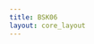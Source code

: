 ```yaml
---
title: BSK06
layout: core_layout
---
```



<script>
var width = 89410;
var height = 6044;
var maxNativeZoom = 17;
var corePath = "bsk06";

var initialData = {"SaveDate":{},"year":1886,"forwardDirection":true,"subAnnual":true,"earlywood":true,"index":165,"points":[{"start":true,"skip":false,"break":false,"latLng":{"lat":-0.025090151495826375,"lng":0.015805335863568457}},{"start":false,"skip":false,"break":false,"year":1807,"earlywood":true,"latLng":{"lat":-0.027914870538402855,"lng":0.022119413723445294}},{"start":false,"skip":false,"break":false,"year":1807,"earlywood":false,"latLng":{"lat":-0.029188763439956952,"lng":0.024556426230766176}},{"start":false,"skip":false,"break":false,"year":1808,"earlywood":true,"latLng":{"lat":-0.03223502907410806,"lng":0.0298735444285572}},{"start":false,"skip":false,"break":false,"year":1808,"earlywood":false,"latLng":{"lat":-0.032844282200938275,"lng":0.030870504090643014}},{"start":false,"skip":false,"break":false,"year":1809,"earlywood":true,"latLng":{"lat":-0.03633364101823863,"lng":0.03751690183788179}},{"start":false,"skip":false,"break":false,"year":1809,"earlywood":false,"latLng":{"lat":-0.03710905408874983,"lng":0.03895695468311686}},{"start":false,"skip":false,"break":false,"year":1810,"earlywood":true,"latLng":{"lat":-0.039656839891858024,"lng":0.04538180583878101}},{"start":false,"skip":false,"break":false,"year":1810,"earlywood":false,"latLng":{"lat":-0.040376866314475554,"lng":0.046766472036122414}},{"start":true,"skip":false,"break":false,"latLng":{"lat":-0.012794315663434641,"lng":0.05906230786851415}},{"start":false,"skip":false,"break":false,"year":1811,"earlywood":true,"latLng":{"lat":-0.015175941522861868,"lng":0.06515483913681636}},{"start":false,"skip":false,"break":false,"year":1811,"earlywood":false,"latLng":{"lat":-0.01611751453705403,"lng":0.06731491840466897}},{"start":false,"skip":false,"break":false,"year":1812,"earlywood":true,"latLng":{"lat":-0.018997620227524166,"lng":0.07351822296875848}},{"start":false,"skip":false,"break":false,"year":1812,"earlywood":false,"latLng":{"lat":-0.0197176466501417,"lng":0.0749028891660999}},{"start":false,"skip":false,"break":false,"year":1813,"earlywood":true,"latLng":{"lat":-0.022597752340611833,"lng":0.08149390026544502}},{"start":false,"skip":false,"break":false,"year":1813,"earlywood":false,"latLng":{"lat":-0.023207005467442057,"lng":0.08298933975857374}},{"start":false,"skip":false,"break":false,"year":1814,"earlywood":true,"latLng":{"lat":-0.025200924791613687,"lng":0.08764181818164088}},{"start":false,"skip":false,"break":false,"year":1814,"earlywood":false,"latLng":{"lat":-0.025588631326869282,"lng":0.08856324998195668}},{"start":false,"skip":false,"break":false,"year":1815,"earlywood":true,"latLng":{"lat":-0.02830257707365845,"lng":0.0947665545460462}},{"start":false,"skip":false,"break":false,"year":1815,"earlywood":false,"latLng":{"lat":-0.02935492338363792,"lng":0.09687124716600515}},{"start":false,"skip":false,"break":false,"year":1816,"earlywood":true,"latLng":{"lat":-0.031348842707809556,"lng":0.10174527218064691}},{"start":false,"skip":false,"break":false,"year":1816,"earlywood":false,"latLng":{"lat":-0.03190270918674612,"lng":0.10296377843430736}},{"start":false,"skip":false,"break":false,"year":1817,"earlywood":true,"latLng":{"lat":-0.03356430862355581,"lng":0.10656391054739502}},{"start":false,"skip":false,"break":false,"year":1817,"earlywood":false,"latLng":{"lat":-0.03389662851091775,"lng":0.10728393697001255}},{"start":false,"skip":false,"break":false,"year":1818,"earlywood":true,"latLng":{"lat":-0.03500436146879088,"lng":0.10961017618154613}},{"start":false,"skip":false,"break":false,"year":1818,"earlywood":false,"latLng":{"lat":-0.035225908060365504,"lng":0.11027481595627}},{"start":false,"skip":false,"break":false,"year":1819,"earlywood":true,"latLng":{"lat":-0.03661057425770692,"lng":0.11343185488620842}},{"start":false,"skip":false,"break":false,"year":1819,"earlywood":false,"latLng":{"lat":-0.03699828079296251,"lng":0.11431804125250693}},{"start":true,"skip":false,"break":false,"latLng":{"lat":-0.013086488088254505,"lng":0.1257590052022097}},{"start":false,"skip":false,"break":false,"year":1820,"earlywood":true,"latLng":{"lat":-0.0152318140043618,"lng":0.13116522651080006}},{"start":false,"skip":false,"break":false,"year":1820,"earlywood":false,"latLng":{"lat":-0.015918318297516134,"lng":0.1328814872436859}},{"start":false,"skip":false,"break":false,"year":1821,"earlywood":true,"latLng":{"lat":-0.018106550731945576,"lng":0.13751539122247766}},{"start":false,"skip":false,"break":false,"year":1821,"earlywood":false,"latLng":{"lat":-0.01862142895181133,"lng":0.1387596802538199}},{"start":false,"skip":false,"break":false,"year":1822,"earlywood":true,"latLng":{"lat":-0.022139763454227294,"lng":0.14746970347321553}},{"start":false,"skip":false,"break":false,"year":1822,"earlywood":false,"latLng":{"lat":-0.023083706857314503,"lng":0.1493146837610678}},{"start":false,"skip":false,"break":false,"year":1823,"earlywood":true,"latLng":{"lat":-0.024971593663488924,"lng":0.15347661603831594}},{"start":false,"skip":false,"break":false,"year":1823,"earlywood":false,"latLng":{"lat":-0.0252290327734218,"lng":0.15429183988643672}},{"start":false,"skip":false,"break":false,"year":1824,"earlywood":true,"latLng":{"lat":-0.02647332180476403,"lng":0.15682332446744332}},{"start":false,"skip":false,"break":false,"year":1824,"earlywood":false,"latLng":{"lat":-0.026768146446699653,"lng":0.15761802432861136}},{"start":false,"skip":false,"break":false,"year":1825,"earlywood":true,"latLng":{"lat":-0.027635494208659753,"lng":0.15977143946175368}},{"start":false,"skip":false,"break":false,"year":1825,"earlywood":false,"latLng":{"lat":-0.027904671100302543,"lng":0.16036961033207098}},{"start":false,"skip":false,"break":false,"year":1826,"earlywood":true,"latLng":{"lat":-0.0289813786668737,"lng":0.16267256818279263}},{"start":false,"skip":false,"break":false,"year":1826,"earlywood":false,"latLng":{"lat":-0.029101012840937163,"lng":0.16312119633553063}},{"start":false,"skip":false,"break":false,"year":1827,"earlywood":true,"latLng":{"lat":-0.02972909225477034,"lng":0.16476616622890322}},{"start":false,"skip":false,"break":false,"year":1827,"earlywood":false,"latLng":{"lat":-0.029818817885317934,"lng":0.16497552603351429}},{"start":false,"skip":false,"break":false,"year":1828,"earlywood":true,"latLng":{"lat":-0.0307160741907939,"lng":0.16697939844907728}},{"start":false,"skip":false,"break":false,"year":1828,"earlywood":false,"latLng":{"lat":-0.030895525451889096,"lng":0.16721866679720418}},{"start":false,"skip":false,"break":false,"year":1829,"earlywood":true,"latLng":{"lat":-0.031643239039785734,"lng":0.16916272212573544}},{"start":false,"skip":false,"break":false,"year":1829,"earlywood":false,"latLng":{"lat":-0.03179278175736506,"lng":0.16949171610440997}},{"start":false,"skip":false,"break":false,"year":1830,"earlywood":true,"latLng":{"lat":-0.033168574759094877,"lng":0.17272183880412345}},{"start":false,"skip":false,"break":false,"year":1830,"earlywood":false,"latLng":{"lat":-0.03367701999886459,"lng":0.17391818054475808}},{"start":false,"skip":false,"break":false,"year":1831,"earlywood":true,"latLng":{"lat":-0.03615942911068143,"lng":0.18004943196551051}},{"start":false,"skip":false,"break":false,"year":1831,"earlywood":false,"latLng":{"lat":-0.03660805726341941,"lng":0.18103641390153408}},{"start":false,"skip":false,"break":false,"year":1832,"earlywood":true,"latLng":{"lat":-0.03962882015852183,"lng":0.19102586743583316}},{"start":false,"skip":false,"break":false,"year":1832,"earlywood":false,"latLng":{"lat":-0.04019708248532328,"lng":0.1928203800467851}},{"start":true,"skip":false,"break":false,"latLng":{"lat":-0.007841665625631933,"lng":0.208992270234645}},{"start":false,"skip":false,"break":false,"year":1833,"earlywood":true,"latLng":{"lat":-0.01015852137865955,"lng":0.21457648666501924}},{"start":false,"skip":false,"break":false,"year":1833,"earlywood":false,"latLng":{"lat":-0.011406059091828265,"lng":0.2175468145535162}},{"start":false,"skip":false,"break":false,"year":1834,"earlywood":true,"latLng":{"lat":-0.013544695171546066,"lng":0.22295281131058065}},{"start":false,"skip":false,"break":false,"year":1834,"earlywood":false,"latLng":{"lat":-0.014792232884714783,"lng":0.2269924572389365}},{"start":false,"skip":false,"break":false,"year":1835,"earlywood":true,"latLng":{"lat":-0.016812055848892705,"lng":0.23138854251391194}},{"start":false,"skip":false,"break":false,"year":1835,"earlywood":false,"latLng":{"lat":-0.017346714868822156,"lng":0.23257667366931073}},{"start":false,"skip":false,"break":false,"year":1836,"earlywood":true,"latLng":{"lat":-0.019604164064079832,"lng":0.23851732944630463}},{"start":false,"skip":false,"break":false,"year":1836,"earlywood":false,"latLng":{"lat":-0.020079416526239343,"lng":0.2397054606017034}},{"start":false,"skip":false,"break":false,"year":1837,"earlywood":true,"latLng":{"lat":-0.021148734566098244,"lng":0.24267578849020036}},{"start":false,"skip":false,"break":false,"year":1837,"earlywood":false,"latLng":{"lat":-0.021445767354947937,"lng":0.2433886671834396}},{"start":false,"skip":false,"break":false,"year":1838,"earlywood":true,"latLng":{"lat":-0.0226410768596363,"lng":0.2465292208703492}},{"start":false,"skip":false,"break":false,"year":1838,"earlywood":false,"latLng":{"lat":-0.02297464705278011,"lng":0.24732145007906575}},{"start":false,"skip":false,"break":false,"year":1839,"earlywood":true,"latLng":{"lat":-0.023308217245923923,"lng":0.24828046438435422}},{"start":false,"skip":false,"break":false,"year":1839,"earlywood":false,"latLng":{"lat":-0.02347500234249583,"lng":0.24867657898871248}},{"start":false,"skip":false,"break":false,"year":1840,"earlywood":true,"latLng":{"lat":-0.024621649881427687,"lng":0.2520748253313651}},{"start":false,"skip":false,"break":false,"year":1840,"earlywood":false,"latLng":{"lat":-0.025101157034071918,"lng":0.25355504306344073}},{"start":false,"skip":false,"break":false,"year":1841,"earlywood":true,"latLng":{"lat":-0.02706088191879182,"lng":0.2590172549761707}},{"start":false,"skip":false,"break":false,"year":1841,"earlywood":false,"latLng":{"lat":-0.028207529457723673,"lng":0.26197769044032204}},{"start":false,"skip":false,"break":false,"year":1842,"earlywood":true,"latLng":{"lat":-0.030584217083873343,"lng":0.2688158793997702}},{"start":false,"skip":false,"break":false,"year":1842,"earlywood":false,"latLng":{"lat":-0.03135559815551841,"lng":0.270984085655205}},{"start":false,"skip":false,"break":false,"year":1843,"earlywood":true,"latLng":{"lat":-0.03621321409317518,"lng":0.28441028592924344}},{"start":false,"skip":false,"break":false,"year":1843,"earlywood":false,"latLng":{"lat":-0.03698459516482025,"lng":0.28616152944324846}},{"start":false,"skip":false,"break":false,"year":1844,"earlywood":true,"latLng":{"lat":-0.04113337444204642,"lng":0.29869125982321293}},{"start":false,"skip":false,"break":false,"year":1844,"earlywood":false,"latLng":{"lat":-0.041863059239548514,"lng":0.30054674402257536}},{"start":true,"skip":false,"break":false,"latLng":{"lat":-0.0064159082391534,"lng":0.3168151725870841}},{"start":false,"skip":false,"break":false,"year":1845,"earlywood":true,"latLng":{"lat":-0.009592986932048995,"lng":0.3273467032593595}},{"start":false,"skip":false,"break":false,"year":1845,"earlywood":false,"latLng":{"lat":-0.01028618645394531,"lng":0.3292474116258494}},{"start":false,"skip":false,"break":false,"year":1846,"earlywood":true,"latLng":{"lat":-0.012813010517631873,"lng":0.33808011521130243}},{"start":false,"skip":false,"break":false,"year":1846,"earlywood":false,"latLng":{"lat":-0.013528571314428068,"lng":0.34042804907578994}},{"start":false,"skip":false,"break":false,"year":1847,"earlywood":true,"latLng":{"lat":-0.015295112031518676,"lng":0.34695754134655526}},{"start":false,"skip":false,"break":false,"year":1847,"earlywood":false,"latLng":{"lat":-0.015898866453815465,"lng":0.34917130756164344}},{"start":false,"skip":false,"break":false,"year":1848,"earlywood":true,"latLng":{"lat":-0.01860458071670108,"lng":0.35947985529048865}},{"start":false,"skip":false,"break":false,"year":1848,"earlywood":false,"latLng":{"lat":-0.01902944493979882,"lng":0.360732086684882}},{"start":false,"skip":false,"break":false,"year":1849,"earlywood":true,"latLng":{"lat":-0.020527650358090854,"lng":0.36670254708315025}},{"start":false,"skip":false,"break":false,"year":1849,"earlywood":false,"latLng":{"lat":-0.02081834693178931,"lng":0.3677311657285448}},{"start":false,"skip":false,"break":false,"year":1850,"earlywood":true,"latLng":{"lat":-0.02186932685208372,"lng":0.3711748020631265}},{"start":false,"skip":false,"break":false,"year":1850,"earlywood":false,"latLng":{"lat":-0.022092939601082533,"lng":0.37202453050932194}},{"start":false,"skip":false,"break":false,"year":1851,"earlywood":true,"latLng":{"lat":-0.023032113146877538,"lng":0.37569177959290245}},{"start":false,"skip":false,"break":false,"year":1851,"earlywood":false,"latLng":{"lat":-0.02325572589587635,"lng":0.3766085918637976}},{"start":false,"skip":false,"break":false,"year":1852,"earlywood":true,"latLng":{"lat":-0.024083093067171952,"lng":0.3801863958477786}},{"start":false,"skip":false,"break":false,"year":1852,"earlywood":false,"latLng":{"lat":-0.024418512190670167,"lng":0.3817069625409705}},{"start":false,"skip":false,"break":false,"year":1853,"earlywood":true,"latLng":{"lat":-0.025357685736465175,"lng":0.3853518503496511}},{"start":false,"skip":false,"break":false,"year":1853,"earlywood":false,"latLng":{"lat":-0.025648382310163628,"lng":0.3865146366444449}},{"start":false,"skip":false,"break":false,"year":1854,"earlywood":true,"latLng":{"lat":-0.027034781353956257,"lng":0.3919931489949158}},{"start":false,"skip":false,"break":false,"year":1854,"earlywood":false,"latLng":{"lat":-0.027236032828055187,"lng":0.3929994063654104}},{"start":false,"skip":false,"break":false,"year":1855,"earlywood":true,"latLng":{"lat":-0.02891312844554627,"lng":0.3989251442138789}},{"start":false,"skip":false,"break":false,"year":1855,"earlywood":false,"latLng":{"lat":-0.029270908843944368,"lng":0.4000208466839731}},{"start":false,"skip":false,"break":false,"year":1856,"earlywood":true,"latLng":{"lat":-0.030836198086936044,"lng":0.40540991393484443}},{"start":false,"skip":false,"break":false,"year":1856,"earlywood":false,"latLng":{"lat":-0.03141759123433295,"lng":0.40713173210213527}},{"start":false,"skip":false,"break":false,"year":1857,"earlywood":true,"latLng":{"lat":-0.0334971898000219,"lng":0.41359414054820093}},{"start":false,"skip":false,"break":false,"year":1857,"earlywood":false,"latLng":{"lat":-0.033698441274120826,"lng":0.414332062619897}},{"start":false,"skip":false,"break":false,"year":1858,"earlywood":true,"latLng":{"lat":-0.03577803983980977,"lng":0.4210851676396611}},{"start":false,"skip":false,"break":false,"year":1858,"earlywood":false,"latLng":{"lat":-0.03611345896330798,"lng":0.42229267648425467}},{"start":false,"skip":false,"break":false,"year":1859,"earlywood":true,"latLng":{"lat":-0.0376340256564999,"lng":0.42730160206182805}},{"start":false,"skip":false,"break":false,"year":1859,"earlywood":false,"latLng":{"lat":-0.03801416732979788,"lng":0.4283302207072226}},{"start":false,"skip":false,"break":false,"year":1860,"earlywood":true,"latLng":{"lat":-0.03940056637359051,"lng":0.4328471982369986}},{"start":false,"skip":false,"break":false,"year":1860,"earlywood":false,"latLng":{"lat":-0.03982543059668825,"lng":0.43396526198199264}},{"start":false,"skip":false,"break":false,"year":1861,"earlywood":true,"latLng":{"lat":-0.04305019177290334,"lng":0.4461337349358934}},{"start":false,"skip":false,"break":false,"year":1861,"earlywood":false,"latLng":{"lat":-0.043451436278747875,"lng":0.44748793514311874}},{"start":true,"skip":false,"break":false,"latLng":{"lat":-0.010901087580674915,"lng":0.45961594047409704}},{"start":false,"skip":false,"break":false,"year":1862,"earlywood":true,"latLng":{"lat":-0.012717935510787402,"lng":0.46627771621784286}},{"start":false,"skip":false,"break":false,"year":1862,"earlywood":false,"latLng":{"lat":-0.013183793954405987,"lng":0.4674423623268893}},{"start":false,"skip":false,"break":false,"year":1863,"earlywood":true,"latLng":{"lat":-0.015373328639413342,"lng":0.4756414709345764}},{"start":false,"skip":false,"break":false,"year":1863,"earlywood":false,"latLng":{"lat":-0.015978944616117503,"lng":0.4774583188646889}},{"start":false,"skip":false,"break":false,"year":1864,"earlywood":true,"latLng":{"lat":-0.01743020632495318,"lng":0.483381355687786}},{"start":false,"skip":false,"break":false,"year":1864,"earlywood":false,"latLng":{"lat":-0.018166693916148384,"lng":0.486151951864187}},{"start":false,"skip":false,"break":false,"year":1865,"earlywood":true,"latLng":{"lat":-0.01977995244924264,"lng":0.4939902840847646}},{"start":false,"skip":false,"break":false,"year":1865,"earlywood":false,"latLng":{"lat":-0.020323550433220053,"lng":0.49586657390042854}},{"start":false,"skip":false,"break":false,"year":1866,"earlywood":true,"latLng":{"lat":-0.02146335265768882,"lng":0.5007063494997113}},{"start":false,"skip":false,"break":false,"year":1866,"earlywood":false,"latLng":{"lat":-0.02190173812863835,"lng":0.5024774268023474}},{"start":false,"skip":false,"break":false,"year":1867,"earlywood":true,"latLng":{"lat":-0.023129217447297023,"lng":0.5075802336841999}},{"start":false,"skip":false,"break":false,"year":1867,"earlywood":false,"latLng":{"lat":-0.023514996661732606,"lng":0.5090707442854283}},{"start":false,"skip":false,"break":false,"year":1868,"earlywood":true,"latLng":{"lat":-0.025321144802044657,"lng":0.5162602660090005}},{"start":false,"skip":false,"break":false,"year":1868,"earlywood":false,"latLng":{"lat":-0.02598749071788794,"lng":0.5188204371593458}},{"start":false,"skip":false,"break":false,"year":1869,"earlywood":true,"latLng":{"lat":-0.02765335550749614,"lng":0.5264308089350296}},{"start":false,"skip":false,"break":false,"year":1869,"earlywood":false,"latLng":{"lat":-0.028284630585663457,"lng":0.528745484221643}},{"start":false,"skip":false,"break":false,"year":1870,"earlywood":true,"latLng":{"lat":-0.029792676605729828,"lng":0.5350757704221542}},{"start":false,"skip":false,"break":false,"year":1870,"earlywood":false,"latLng":{"lat":-0.030231062076679357,"lng":0.5366890289552485}},{"start":false,"skip":false,"break":false,"year":1871,"earlywood":true,"latLng":{"lat":-0.031686501840231786,"lng":0.5424055754964303}},{"start":false,"skip":false,"break":false,"year":1871,"earlywood":false,"latLng":{"lat":-0.03245806026910295,"lng":0.5453339904423731}},{"start":false,"skip":false,"break":false,"year":1872,"earlywood":true,"latLng":{"lat":-0.03301919367191834,"lng":0.5484026887390198}},{"start":false,"skip":false,"break":false,"year":1872,"earlywood":false,"latLng":{"lat":-0.03345757914286787,"lng":0.5506121515126055}},{"start":false,"skip":false,"break":false,"year":1873,"earlywood":true,"latLng":{"lat":-0.034351885503604906,"lng":0.555679887556782}},{"start":false,"skip":false,"break":false,"year":1873,"earlywood":false,"latLng":{"lat":-0.034632452205012605,"lng":0.5572054689956863}},{"start":false,"skip":false,"break":false,"year":1874,"earlywood":true,"latLng":{"lat":-0.037191217785086904,"lng":0.5698592940048628}},{"start":false,"skip":false,"break":false,"year":1874,"earlywood":false,"latLng":{"lat":-0.03757188531615228,"lng":0.5717245649070831}},{"start":false,"skip":false,"break":false,"year":1875,"earlywood":true,"latLng":{"lat":-0.040160424527396814,"lng":0.5838678591480685}},{"start":false,"skip":false,"break":false,"year":1875,"earlywood":false,"latLng":{"lat":-0.04061722556467526,"lng":0.5855427962847561}},{"start":false,"skip":false,"break":false,"year":1876,"earlywood":true,"latLng":{"lat":-0.04267098823035223,"lng":0.5960612623889935}},{"start":false,"skip":false,"break":false,"year":1876,"earlywood":false,"latLng":{"lat":-0.04294323429360834,"lng":0.5973795064847599}},{"start":true,"skip":false,"break":false,"latLng":{"lat":-0.009524958669768891,"lng":0.6035220794158795}},{"start":false,"skip":false,"break":false,"year":1877,"earlywood":true,"latLng":{"lat":-0.012438024500362193,"lng":0.6176082858993406}},{"start":false,"skip":false,"break":false,"year":1877,"earlywood":false,"latLng":{"lat":-0.012629673568164385,"lng":0.6185282014247911}},{"start":false,"skip":false,"break":false,"year":1878,"earlywood":true,"latLng":{"lat":-0.013626248720735777,"lng":0.6230511194249229}},{"start":false,"skip":false,"break":false,"year":1878,"earlywood":false,"latLng":{"lat":-0.013932887229219282,"lng":0.6241051892978349}},{"start":false,"skip":false,"break":false,"year":1879,"earlywood":true,"latLng":{"lat":-0.0152552657970544,"lng":0.6317136572895818}},{"start":false,"skip":false,"break":false,"year":1879,"earlywood":false,"latLng":{"lat":-0.01546607977163681,"lng":0.6326719026285927}},{"start":false,"skip":false,"break":false,"year":1880,"earlywood":true,"latLng":{"lat":-0.016443490017427984,"lng":0.6368690172134608}},{"start":false,"skip":false,"break":false,"year":1880,"earlywood":false,"latLng":{"lat":-0.016615974178449955,"lng":0.6374631293236476}},{"start":false,"skip":false,"break":false,"year":1881,"earlywood":true,"latLng":{"lat":-0.017459230076779596,"lng":0.6414877597474936}},{"start":false,"skip":false,"break":false,"year":1881,"earlywood":false,"latLng":{"lat":-0.017689208958142227,"lng":0.6426376541543067}},{"start":false,"skip":false,"break":false,"year":1882,"earlywood":true,"latLng":{"lat":-0.019049917339537783,"lng":0.6486745997900757}},{"start":false,"skip":false,"break":false,"year":1882,"earlywood":false,"latLng":{"lat":-0.01927989622090041,"lng":0.6494795258748449}},{"start":false,"skip":false,"break":false,"year":1883,"earlywood":true,"latLng":{"lat":-0.020429790627713558,"lng":0.6550565137478886}},{"start":false,"skip":false,"break":false,"year":1883,"earlywood":false,"latLng":{"lat":-0.020678934415856404,"lng":0.6562255730614821}},{"start":false,"skip":false,"break":false,"year":1884,"earlywood":true,"latLng":{"lat":-0.02159884994130692,"lng":0.6602885332988885}},{"start":false,"skip":false,"break":false,"year":1884,"earlywood":false,"latLng":{"lat":-0.02186715863622999,"lng":0.6610551295700973}},{"start":false,"skip":false,"break":false,"year":1885,"earlywood":true,"latLng":{"lat":-0.02221212695827393,"lng":0.6628757957142181}},{"start":false,"skip":false,"break":false,"year":1885,"earlywood":false,"latLng":{"lat":-0.022346281305735467,"lng":0.6635082376379653}}, null],"annotations":{}};

var coreData = {'savePermission': true, 'saveURL': '/test', 'ppm':
    468, 'popoutUrl': "bsk06.html", 'assetName': "BSK06", 'hasLatewood': true,
    'initialData': initialData};

</script>

